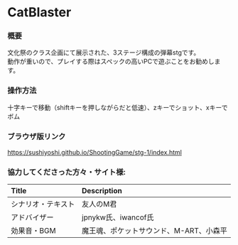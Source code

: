 # CatBlaster
### 概要
文化祭のクラス企画にて展示された、3ステージ構成の弾幕stgです。  
動作が重いので、プレイする際はスペックの高いPCで遊ぶことをお勧めします。

### 操作方法
十字キーで移動（shiftキーを押しながらだと低速）、zキーでショット、xキーでボム

### ブラウザ版リンク
https://sushiyoshi.github.io/ShootingGame/stg-1/index.html

### 協力してくださった方々・サイト様:

|Title|Description|
|:---|:---|
|シナリオ・テキスト|友人のM君|
|アドバイザー|jpnykw氏、iwancof氏|
|効果音・BGM|魔王魂、ポケットサウンド、M-ART、小森平|
